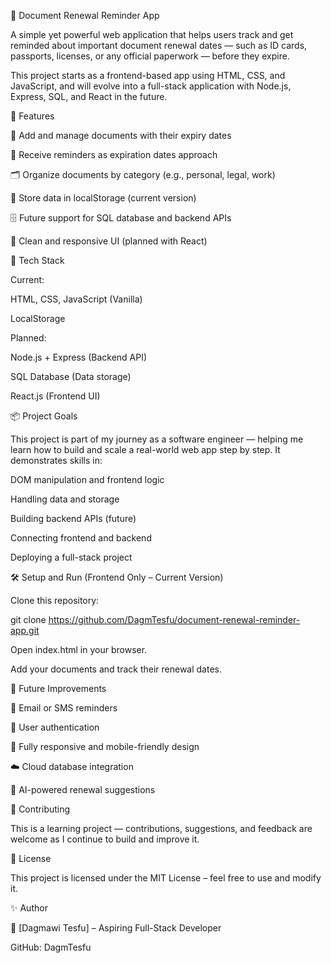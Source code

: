📅 Document Renewal Reminder App

A simple yet powerful web application that helps users track and get reminded about important document renewal dates — such as ID cards, passports, licenses, or any official paperwork — before they expire.

This project starts as a frontend-based app using HTML, CSS, and JavaScript, and will evolve into a full-stack application with Node.js, Express, SQL, and React in the future.

🚀 Features

📆 Add and manage documents with their expiry dates

🔔 Receive reminders as expiration dates approach

🗂️ Organize documents by category (e.g., personal, legal, work)

💾 Store data in localStorage (current version)

🗄️ Future support for SQL database and backend APIs

🧪 Clean and responsive UI (planned with React)

🧰 Tech Stack

Current:

HTML, CSS, JavaScript (Vanilla)

LocalStorage

Planned:

Node.js + Express (Backend API)

SQL Database (Data storage)

React.js (Frontend UI)

📦 Project Goals

This project is part of my journey as a software engineer — helping me learn how to build and scale a real-world web app step by step.
It demonstrates skills in:

DOM manipulation and frontend logic

Handling data and storage

Building backend APIs (future)

Connecting frontend and backend

Deploying a full-stack project

🛠️ Setup and Run (Frontend Only – Current Version)

Clone this repository:

git clone https://github.com/DagmTesfu/document-renewal-reminder-app.git


Open index.html in your browser.

Add your documents and track their renewal dates.

🧠 Future Improvements

📧 Email or SMS reminders

🔐 User authentication

📱 Fully responsive and mobile-friendly design

☁️ Cloud database integration

🤖 AI-powered renewal suggestions

🤝 Contributing

This is a learning project — contributions, suggestions, and feedback are welcome as I continue to build and improve it.

📄 License

This project is licensed under the MIT License – feel free to use and modify it.

✨ Author

👤 [Dagmawi Tesfu] – Aspiring Full-Stack Developer

GitHub: DagmTesfu
